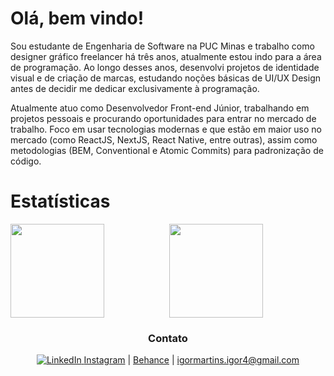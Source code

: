 # Olá, bem vindo!
Sou estudante de Engenharia de Software na PUC Minas e trabalho como designer gráfico freelancer há três anos, atualmente estou indo para a área de programação. Ao longo desses anos, desenvolvi projetos de identidade visual e de criação de marcas, estudando noções básicas de UI/UX Design antes de decidir me dedicar exclusivamente à programação. 

Atualmente atuo como Desenvolvedor Front-end Júnior, trabalhando em projetos pessoais e procurando oportunidades para entrar no mercado de trabalho. Foco em usar tecnologias modernas e que estão em maior uso no mercado (como ReactJS, NextJS, React Native, entre outras), assim como metodologias (BEM, Conventional e Atomic Commits) para padronização de código.

# Estatísticas
<p align="center">
  <img align="left" height="150px" src="https://github-readme-stats.vercel.app/api?username=igormartins4&theme=vision-friendly-dark&show_icons=true" />
  <img height="150px" src="https://github-readme-stats.vercel.app/api/top-langs/?username=igormartins4&layout=compact&theme=vision-friendly-dark"/>
</p>

<h3 align="center">Contato</h3>
<p align="center">
  <a href="https://www.linkedin.com/in/igormartins44/">
    <img src="https://img.shields.io/badge/LinkedIn-0077B5?style=for-the-badge&logo=linkedin&logoColor=white" alt="LinkedIn" />
  </a>
    <a href="https://www.instagram.com/titan.css">Instagram</a> |
    <a href="https://www.behance.net/titanstudio44">Behance</a> |
    <a href="mailto:igormartins.igor4@gmail.com">igormartins.igor4@gmail.com</a>
    
</p>
